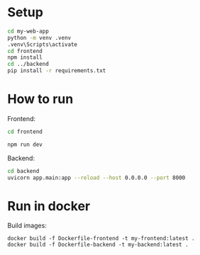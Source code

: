 # Setup
```sh
cd my-web-app
python -m venv .venv
.venv\Scripts\activate
cd frontend
npm install
cd ../backend
pip install -r requirements.txt
```

# How to run

Frontend:

```sh
cd frontend

npm run dev
```

Backend:
```sh
cd backend
uvicorn app.main:app --reload --host 0.0.0.0 --port 8000
```

# Run in docker
Build images:
```
docker build -f Dockerfile-frontend -t my-frontend:latest .
docker build -f Dockerfile-backend -t my-backend:latest .
```